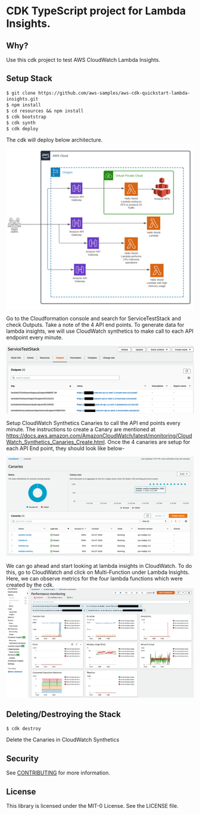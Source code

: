 # CDK TypeScript project for Lambda Insights.

## Why?

Use this cdk project to test AWS CloudWatch Lambda Insights.

## Setup Stack

```
$ git clone https://github.com/aws-samples/aws-cdk-quickstart-lambda-insights.git
$ npm install 
$ cd resources && npm install 
$ cdk bootstrap   
$ cdk synth       
$ cdk deploy
```

The cdk will deploy below architecture.

![Architecture](/images/architecture.png)

Go to the Cloudformation console and search for ServiceTestStack and check Outputs. Take a note of the 4 API end points.  To generate data for lambda insights, we will use CloudWatch synthetics to make call to each API endpoint every minute.

![CloudFormation](/images/CloudFormation-outputs.png)

Setup CloudWatch Synthetics Canaries to call the API end points every minute. The instructions to create a Canary are mentioned at https://docs.aws.amazon.com/AmazonCloudWatch/latest/monitoring/CloudWatch_Synthetics_Canaries_Create.html.
Once the 4 canaries are setup for each API End point, they should look like below-

![CloudWatch Synthetics](/images/CloudWatch-Synthetics.png)

We can go ahead and start looking at lambda insights in CloudWatch. To do this, go to CloudWatch and click on Multi-Function under Lambda Insights. Here, we can observe metrics for the four lambda functions which were created by the cdk.
![CloudWatch-Lambda](/images/CloudWatch-Lambda.png)

## Deleting/Destroying the Stack

```
$ cdk destroy
```

Delete the Canaries in CloudWatch Synthetics

## Security

See [CONTRIBUTING](CONTRIBUTING.md#security-issue-notifications) for more information.

## License

This library is licensed under the MIT-0 License. See the LICENSE file.

